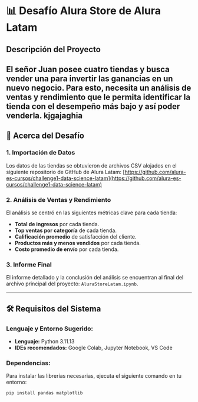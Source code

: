 # 📊 Desafío Alura Store de Alura Latam

## Descripción del Proyecto

El señor Juan posee cuatro tiendas y busca vender una para invertir las ganancias en un nuevo negocio. Para esto, necesita un análisis de ventas y rendimiento que le permita identificar la tienda con el desempeño más bajo y así poder venderla.
kjgajaghia
---

## 🚀 Acerca del Desafío

### 1. **Importación de Datos**

Los datos de las tiendas se obtuvieron de archivos CSV alojados en el siguiente repositorio de GitHub de Alura Latam:
[https://github.com/alura-es-cursos/challenge1-data-science-latam](https://github.com/alura-es-cursos/challenge1-data-science-latam)

### 2. **Análisis de Ventas y Rendimiento**

El análisis se centró en las siguientes métricas clave para cada tienda:

* **Total de ingresos** por cada tienda.
* **Top ventas por categoría** de cada tienda.
* **Calificación promedio** de satisfacción del cliente.
* **Productos más y menos vendidos** por cada tienda.
* **Costo promedio de envío** por cada tienda.

### 3. **Informe Final**

El informe detallado y la conclusión del análisis se encuentran al final del archivo principal del proyecto: `AluraStoreLatam.ipynb`.

---

## 🛠️ Requisitos del Sistema

### Lenguaje y Entorno Sugerido:

* **Lenguaje:** Python 3.11.13
* **IDEs recomendados:** Google Colab, Jupyter Notebook, VS Code

### Dependencias:

Para instalar las librerías necesarias, ejecuta el siguiente comando en tu entorno:

```bash
pip install pandas matplotlib
